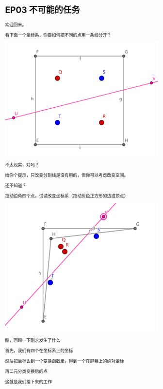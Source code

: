 # EP03 不可能的任务

欢迎回来。

看下面一个坐标系，你要如何把不同的点用一条线分开？

![Task](images/task.png)

不太现实，对吗？

给你个提示，只改变分割线是没有用的，但你可以考虑改变空间。

还不知道？

拉动边角四个点，试试改变坐标系（拖动灰色正方形的边或顶点）

![Solution](images/solution.png)

酷，回顾一下刚才发生了什么

首先，我们有四个在坐标系上的坐标

然后把坐标丢到一个变换函数里，得到一个在屏幕上的绝对坐标

再二元分类变换后的点

这就是我们接下来的工作

